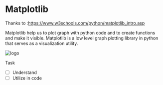# Matplotlib 
Thanks to :https://www.w3schools.com/python/matplotlib_intro.asp

Matplotlib help us to plot graph with python code and to create functions and make it visible.
Matplotlib is a low level graph plotting library in python that serves as a visualization utility.

![logo](/Users/kobe/ML_training/py_tutorials/Matplotlib_tutorials/Matplotlib_logo.svg.png)


Task
- [ ] Understand 
- [ ] Utilize in code
```python

```